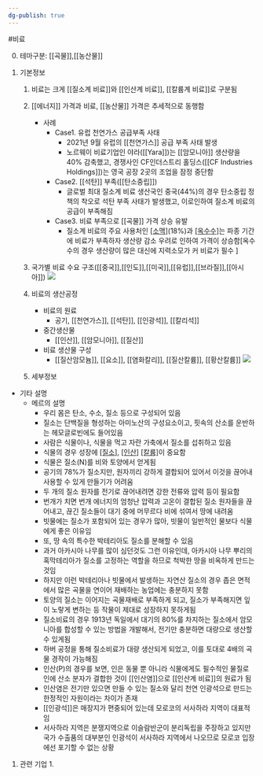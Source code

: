 ```yaml
---
dg-publish: true
---
```

#비료


0. 테마구분: [[곡물]],[[농산물]]



1. 기본정보
	1. 비료는 크게 [[질소계 비료]]와 [[인산계 비료]], [[칼륨계 비료]]로 구분됨
	2. [[에너지]] 가격과 비료, [[농산물]] 가격은 추세적으로 동행함
		- 사례
			- Case1. 유럽 천연가스 공급부족 사태
				- 2021년 9월 유럽의 [[천연가스]] 공급 부족 사태 발생
				- 노르웨이 비료기업인 야라([[Yara]])는 [[암모니아]] 생산량을 40% 감축했고, 경쟁사인 CF인더스트리 홀딩스([[CF Industries Holdings]])는 영국 공장 2곳의 조업을 잠정 중단함
			- Case2. [[석탄]] 부족([[탄소중립]])
				- 글로벌 최대 질소계 비료 생산국인 중국(44%)의 경우 탄소중립 정책의 착오로 석탄 부족 사태가 발생했고, 이로인하여 질소계 비료의 공급이 부족해짐
			- Case3. 비료 부족으로 [[곡물]] 가격 상승 유발
				- 질소계 비료의 주요 사용처인 [[소맥]]([[밀]])(18%)과 [[옥수수]](17%)는 파종 기간에 비료가 부족하자 생산량 감소 우려로 인하여 가격이 상승함[옥수수의 경우 생산량이 많은 대신에 지력소모가 커 비료가 필수 ]
	1. 국가별 비료 수요 구조([[중국]],[[인도]],[[미국]],[[유럽]],[[브라질]],[[아시아]])
	![](https://i.imgur.com/40G1YHk.png)

	1. 비료의 생산공정
		-  비료의 원료
			- 공기, [[천연가스]], [[석탄]], [[인광석]], [[칼리석]]
		- 중간생산물
			- [[인산]], [[암모니아]], [[질산]]
		- 비료 생산물 구성
			- [[질산암모늄]], [[요소]], [[염화칼리]], [[질산칼륨]], [[황산칼륨]]
		![](https://i.imgur.com/afkOtPw.jpg)


	3. 세부정보





- 기타 설명
	- 메르의 설명
		- 우리 몸은 탄소, 수소, 질소 등으로 구성되어 있음
		- 질소는 단백질을 형성하는 아미노산의 구성요소이고, 핏속의 산소를 운반하는 헤모글로빈에도 들어있음
		- 사람은 식물이나, 식물을 먹고 자란 가축에서 질소를 섭취하고 있음
		- 식물의 경우 성장에 [[질소]](N), [[인산]](P) [[칼륨]](K)이 중요함
		- 식물은 질소(N)를 비와 토양에서 얻게됨
		- 공기의 78%가 질소지만, 원자끼리 강하게 결합되어 있어서 이것을 끊어내 사용할 수 있게 만들기가 어려움
		- 두 개의 질소 원자를 전기로 끊어내려면 강한 전류와 압력 등이 필요함
		-  번개가 치면 번개 에너지의 엄청난 압력과 고온이 결합된 질소 원자들을 끊어내고, 끊긴 질소들이  대기 중에 머무르다 비에 섞여서 땅에 내려옴
		- 빗물에는 질소가 포함되어 있는 경우가 많아, 빗물이 일반적인 물보다 식물에게 좋은 이유임
		- 또, 땅 속의 특수한 박테리아도 질소를 분해할 수 있음
		- 과거 아카시아 나무를 많이 심던것도 그런 이유인데, 아카시아 나무 뿌리의 혹막테리아가 질소를 고정하는 역할을 하므로 척박한 땅을 비옥하게 만드는 것임
		- 하지만 이런 박테리아나 빗물에서 발생하는 자연산 질소의 경우 좁은 면적에서 많은 곡물을 연이어 재배하는 농업에는 충분하지 못함
		- 토양의 질소는 이어지는 곡물재배로 부족하게 되고, 질소가 부족해지면 잎이 노랗게 변하는 등 작물이 제대로 성장하지 못하게됨
		- 질소비료의 경우 1913년 독일에서 대기의 80%를 차지하는 질소에서 암모니아를 합성할 수 있는 방법을 개발해서, 전기만 충분하면 대량으로 생산할 수 있게됨
		- 하버 공정을 통해 질소비료가 대량 생산되게 되었고, 이를 토대로 4배의 곡물 경작이 가능해짐
		- 인산(P)의 경우를 보면, 인은 동물 뿐 아니라 식물에게도 필수적인 물질로 인에 산소 분자가 결합한 것이 [[인산염]]으로 [[인산계 비료]]의 원료가 됨 
		- 인산염은 전기만 있으면 만들 수 있는 질소와 달리 천연 인광석으로 만드는 한정적인 자원이라는 차이가 존재
		- [[인광석]]은 매장지가 편중되어 있는데 모로코의 서사하라 지역이 대표적임
		- 서사하라 지역은 분쟁지역으로 이슬람반군이 분리독립을 주장하고 있지만 국가 수출품의 대부분인 인광석이 서사하라 지역에서 나오므로 모로코 입장에선 포기할 수 없는 상황




1. 관련 기업
	1. 